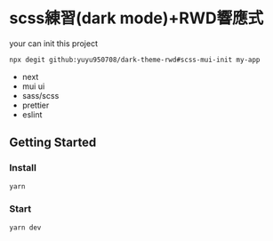 # scss練習(dark mode)+RWD響應式

your can init this project

```bash
npx degit github:yuyu950708/dark-theme-rwd#scss-mui-init my-app
```

- next
- mui ui
- sass/scss
- prettier
- eslint

## Getting Started

### Install
```bash
yarn
```

### Start
```bash
yarn dev
```
